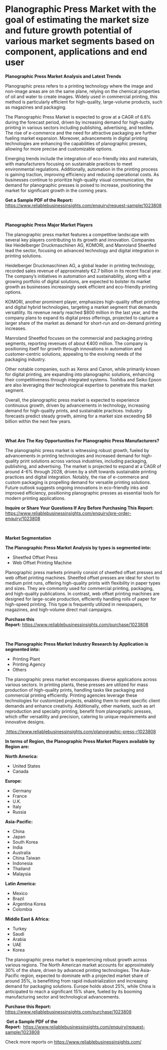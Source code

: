 <p><h1>Planographic Press Market with the goal of estimating the market size and future growth potential of various market segments based on component, applications and end user</h1></p><p><strong>Planographic Press Market Analysis and Latest Trends</strong></p>
<p><p>Planographic press refers to a printing technology where the image and non-image areas are on the same plane, relying on the chemical properties of oil and water to create images. Widely used in commercial printing, this method is particularly efficient for high-quality, large-volume products, such as magazines and packaging.</p><p>The Planographic Press Market is expected to grow at a CAGR of 6.8% during the forecast period, driven by increasing demand for high-quality printing in various sectors including publishing, advertising, and textiles. The rise of e-commerce and the need for attractive packaging are further fueling market expansion. Moreover, advancements in digital printing technologies are enhancing the capabilities of planographic presses, allowing for more precise and customizable options.</p><p>Emerging trends include the integration of eco-friendly inks and materials, with manufacturers focusing on sustainable practices to meet environmental regulations. Additionally, automation in the printing process is gaining traction, improving efficiency and reducing operational costs. As businesses continue to prioritize high-quality visual communication, the demand for planographic presses is poised to increase, positioning the market for significant growth in the coming years.</p></p>
<p><strong>Get a Sample PDF of the Report:&nbsp;</strong> <a href="https://www.reliablebusinessinsights.com/enquiry/request-sample/1023808?utm_campaign=3288&utm_medium=2&utm_source=Github&utm_content=ia&utm_term=07032025&utm_id=planographic-press">https://www.reliablebusinessinsights.com/enquiry/request-sample/1023808</a></p>
<p>&nbsp;</p>
<p><strong>Planographic Press Major Market Players</strong></p>
<p><p>The planographic press market features a competitive landscape with several key players contributing to its growth and innovation. Companies like Heidelberger Druckmaschinen AG, KOMORI, and Manroland Sheetfed lead the sector, focusing on advanced technology and digital integration in printing solutions. </p><p>Heidelberger Druckmaschinen AG, a global leader in printing technology, recorded sales revenue of approximately €2.7 billion in its recent fiscal year. The company’s initiatives in automation and sustainability, along with a growing portfolio of digital solutions, are expected to bolster its market growth as businesses increasingly seek efficient and eco-friendly printing options.</p><p>KOMORI, another prominent player, emphasizes high-quality offset printing and digital hybrid technologies, targeting a market segment that demands versatility. Its revenue nearly reached $800 million in the last year, and the company plans to expand its digital press offerings, projected to capture a larger share of the market as demand for short-run and on-demand printing increases.</p><p>Manroland Sheetfed focuses on the commercial and packaging printing segments, reporting revenues of about €400 million. The company is positioning itself for growth through innovations in automation and customer-centric solutions, appealing to the evolving needs of the packaging industry.</p><p>Other notable companies, such as Xerox and Canon, while primarily known for digital printing, are expanding into planographic solutions, enhancing their competitiveness through integrated systems. Toshiba and Seiko Epson are also leveraging their technological expertise to penetrate this market segment.</p><p>Overall, the planographic press market is expected to experience continuous growth, driven by advancements in technology, increasing demand for high-quality prints, and sustainable practices. Industry forecasts predict steady growth, aiming for a market size exceeding $8 billion within the next few years.</p></p>
<p>&nbsp;</p>
<p><strong>What Are The Key Opportunities For Planographic Press Manufacturers?</strong></p>
<p><p>The planographic press market is witnessing robust growth, fueled by advancements in printing technologies and increased demand for high-quality print solutions across various industries, including packaging, publishing, and advertising. The market is projected to expand at a CAGR of around 4-6% through 2028, driven by a shift towards sustainable printing practices and digital integration. Notably, the rise of e-commerce and custom packaging is propelling demand for versatile printing solutions. Future outlook suggests ongoing innovations in eco-friendly inks and improved efficiency, positioning planographic presses as essential tools for modern printing applications.</p></p>
<p><strong>Inquire or Share Your Questions If Any Before Purchasing This Report:</strong> <a href="https://www.reliablebusinessinsights.com/enquiry/pre-order-enquiry/1023808?utm_campaign=3288&utm_medium=2&utm_source=Github&utm_content=ia&utm_term=07032025&utm_id=planographic-press">https://www.reliablebusinessinsights.com/enquiry/pre-order-enquiry/1023808</a></p>
<p>&nbsp;</p>
<p><strong>Market Segmentation</strong></p>
<p><strong>The Planographic Press Market Analysis by types is segmented into:</strong></p>
<p><ul><li>Sheetfed Offset Press</li><li>Web Offset Printing Machine</li></ul></p>
<p><p>Planographic press markets primarily consist of sheetfed offset presses and web offset printing machines. Sheetfed offset presses are ideal for short to medium print runs, offering high-quality prints with flexibility in paper types and sizes. They are commonly used for commercial printing, packaging, and high-quality publications. In contrast, web offset printing machines are designed for large-scale production, efficiently handling rolls of paper for high-speed printing. This type is frequently utilized in newspapers, magazines, and high-volume direct mail campaigns.</p></p>
<p><strong>Purchase this Report:&nbsp;</strong><a href="https://www.reliablebusinessinsights.com/purchase/1023808?utm_campaign=3288&utm_medium=2&utm_source=Github&utm_content=ia&utm_term=07032025&utm_id=planographic-press">https://www.reliablebusinessinsights.com/purchase/1023808</a></p>
<p>&nbsp;</p>
<p><strong>The Planographic Press Market Industry Research by Application is segmented into:</strong></p>
<p><ul><li>Printing Plant</li><li>Printing Agency</li><li>Others</li></ul></p>
<p><p>The planographic press market encompasses diverse applications across various sectors. In printing plants, these presses are utilized for mass production of high-quality prints, handling tasks like packaging and commercial printing efficiently. Printing agencies leverage these technologies for customized projects, enabling them to meet specific client demands and enhance creativity. Additionally, other markets, such as art reproduction and specialty printing, benefit from planographic presses, which offer versatility and precision, catering to unique requirements and innovative designs.</p></p>
<p><a href="https://www.reliablebusinessinsights.com/planographic-press-r1023808?utm_campaign=3288&utm_medium=2&utm_source=Github&utm_content=ia&utm_term=07032025&utm_id=planographic-press">&nbsp;https://www.reliablebusinessinsights.com/planographic-press-r1023808</a></p>
<p><strong>In terms of Region, the Planographic Press Market Players available by Region are:</strong></p>
<p>
    <p> <strong> North America: </strong>
        <ul>
            <li>United States</li>
            <li>Canada</li>
        </ul>
        </p> 
    <p> <strong> Europe: </strong>
        <ul>
            <li>Germany</li>
            <li>France</li>
            <li>U.K.</li>
            <li>Italy</li>
            <li>Russia</li>
        </ul>
        </p> 
    <p> <strong> Asia-Pacific: </strong>
        <ul>
            <li>China</li>
            <li>Japan</li>
            <li>South Korea</li>
            <li>India</li>
            <li>Australia</li>
            <li>China Taiwan</li>
            <li>Indonesia</li>
            <li>Thailand</li>
            <li>Malaysia</li>
        </ul>
        </p> 
    <p> <strong> Latin America: </strong>
        <ul>
            <li>Mexico</li>
            <li>Brazil</li>
            <li>Argentina Korea</li>
            <li>Colombia</li>
        </ul>
        </p> 
    <p> <strong> Middle East & Africa: </strong>
        <ul>
            <li>Turkey</li>
            <li>Saudi</li>
            <li>Arabia</li>
            <li>UAE</li>
            <li>Korea</li>
        </ul>
    </p>
    </p>
<p><p>The planographic press market is experiencing robust growth across various regions. The North American market accounts for approximately 30% of the share, driven by advanced printing technologies. The Asia-Pacific region, expected to dominate with a projected market share of around 35%, is benefitting from rapid industrialization and increasing demand for packaging solutions. Europe holds about 25%, while China is anticipated to reach a significant 15% share, fueled by its booming manufacturing sector and technological advancements.</p></p>
<p><strong>Purchase this Report: </strong><a href="https://www.reliablebusinessinsights.com/purchase/1023808?utm_campaign=3288&utm_medium=2&utm_source=Github&utm_content=ia&utm_term=07032025&utm_id=planographic-press">https://www.reliablebusinessinsights.com/purchase/1023808</a></p>
<p>&nbsp;<strong>Get a Sample PDF of the Report:&nbsp;&nbsp;</strong><a href="https://www.reliablebusinessinsights.com/enquiry/request-sample/1023808?utm_campaign=3288&utm_medium=2&utm_source=Github&utm_content=ia&utm_term=07032025&utm_id=planographic-press">https://www.reliablebusinessinsights.com/enquiry/request-sample/1023808</a></p>
<p><strong></strong></p>
<p>Check more reports on <a href="https://www.reliablebusinessinsights.com/?utm_campaign=3288&utm_medium=2&utm_source=Github&utm_content=ia&utm_term=07032025&utm_id=planographic-press">https://www.reliablebusinessinsights.com/</a></p>